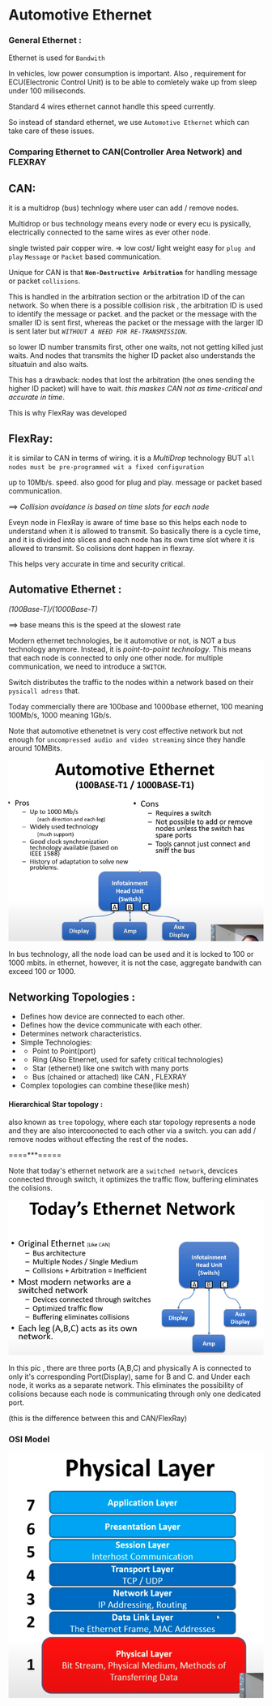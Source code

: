 # Automotive Ethernet

### General Ethernet :

Ethernet is used for `Bandwith`

In vehicles, low power consumption is important. Also , requirement for ECU(Electronic Control Unit) is to be able to comletely wake up from sleep under 100 miliseconds.

Standard 4 wires ethernet cannot handle this speed currently.

So instead of standard ethernet, we use `Automotive Ethernet` which can take care of these issues.



### Comparing Ethernet to CAN(Controller Area Network) and FLEXRAY

## CAN:

it is a multidrop (bus) technlogy where user can add / remove nodes.

Multidrop or bus technology means every node or every ecu is pysically, electrically connected to the same wires as ever other node.


single twisted pair copper wire. => low cost/ light weight
easy for `plug and play`
`Message` or `Packet` based communication.

Unique for CAN is that **`Non-Destructive Arbitration`** for handling message or packet `collisions`.

This is handled in the arbitration section or the arbitration ID of the can network. So when there is a possible collision risk , the arbitration ID is used to identify the message or packet. and the packet or the message with the smaller ID is sent first, whereas the packet or the message with the larger ID is sent later but *`WITHOUT A NEED FOR RE-TRANSMISSION`*.

so lower ID number transmits first, other one waits, not not getting killed just waits.
And nodes that transmits the higher ID packet also understands the situatuin and also waits.

This has a drawback: nodes that lost the arbitration (the ones sending the higher ID packet) will have to wait. *this maskes CAN not as time-critical and accurate in time*.

This is why FlexRay was developed

## FlexRay:

it is similar to CAN in terms of wiring. it is a *MultiDrop* technology BUT `all nodes must be pre-programmed wit a fixed configuration`

up to 10Mb/s. speed.
also good for plug and play.
message or packet based communication.

==> *Collision avoidance is based on time slots for each node*

Eveyn node in FlexRay is aware of time base so this helps each node to understand when it is allowed to transmit. So basically there is a cycle time, and it is divided into slices and each node has its own time slot where it is allowed to transmit.
So colisions dont happen in flexray.

This helps very accurate in time and security critical.



## Automative Ethernet :

*(100Base-T)/(1000Base-T)*

==> base means this is the speed at the slowest rate

Modern ethernet technologies, be it automotive or not, is NOT a bus technology anymore. Instead, it is *point-to-point technology.* This means that each node is connected to only one other node.
for multiple communication, we need to introduce a `SWITCH`.

Switch distributes the traffic to the nodes within a network based on their `pysicall adress` that.

Today commercially there are 100base and 1000base ethernet, 100 meaning 100Mb/s, 1000 meaning 1Gb/s.

Note that automotive ethenetnet is very cost effective network but not enough for `uncompressed audio and video streaming` since they handle around 10MBits.


![](ss/ss1.png)


In bus technology, all the node load can be used and it is  locked to 100 or 1000 mbits. in ethernet, however, it is not the case, aggregate bandwith can exceed 100 or 1000.

## Networking Topologies :

- Defines how device are connected to each other.
- Defines how the device communicate with each other.
- Determines network characteristics.
- Simple Technologies:
- - Point to Point(port) 
- - Ring (Also Etnernet, used for safety critical technologies)
- - Star (ethernet) like one switch with many ports
- - Bus (chained or attached) like CAN , FLEXRAY
- Complex topologies can combine these(like mesh)



#### Hierarchical Star topology :

also known as `tree` topology, where each star topology represents a node and they are also intercoonected to each other via a switch.  you can add / remove nodes without effecting the rest of the nodes.


====***=====

Note that today's ethernet network are a `switched network`, devcices connected through switch, it optimizes the traffic flow, buffering eliminates the colisions.


![](ss/ss2.png)

In this pic , there are three ports (A,B,C) and physically A is connected to only it's corresponding Port(Display), same for B and C. and Under each node, it works as a separate network.
This eliminates the possibility of colisions because each node is communicating through only one dedicated port.


(this is the difference between this and CAN/FlexRay)


### OSI Model

![](ss/OSI.png)

